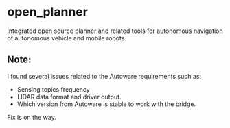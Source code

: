 # open_planner
Integrated open source planner and related tools for autonomous navigation of autonomous vehicle and mobile robots

## Note: 
I found several issues related to the Autoware requirements such as:

- Sensing topics frequency
- LIDAR data format and driver output.
- Which version from Autoware is stable to work with the bridge.

Fix is on the way. 

